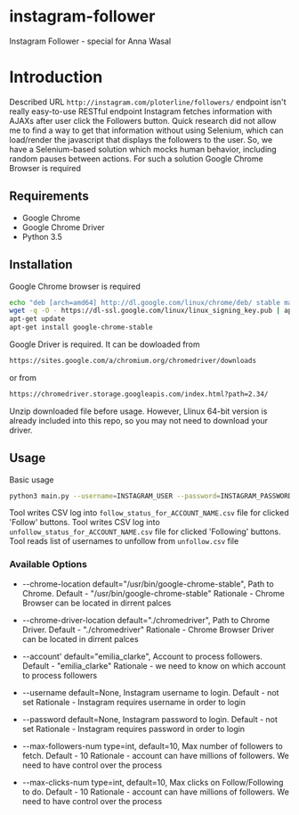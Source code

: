 # instagram-follower
Instagram Follower - special for Anna Wasal

# Introduction

Described URL `http://instagram.com/ploterline/followers/` endpoint isn't really easy-to-use RESTful endpoint 
Instagram fetches information with AJAXs after user click the Followers button.
Quick research did not allow me to find a way to get that information without using Selenium, which can load/render 
the javascript that displays the followers to the user. So, we have a Selenium-based solution which mocks human behavior, including random pauses between actions.
For such a solution Google Chrome Browser is required

## Requirements

  * Google Chrome
  * Google Chrome Driver
  * Python 3.5

## Installation

Google Chrome browser is required
```bash
echo "deb [arch=amd64] http://dl.google.com/linux/chrome/deb/ stable main" > /etc/apt/sources.list.d/chrome.list
wget -q -O - https://dl-ssl.google.com/linux/linux_signing_key.pub | apt-key add -
apt-get update
apt-get install google-chrome-stable
```

Google Driver is required. It can be dowloaded from
```bash
https://sites.google.com/a/chromium.org/chromedriver/downloads
```
or from
```bash
https://chromedriver.storage.googleapis.com/index.html?path=2.34/
```
Unzip downloaded file before usage. However, Llinux 64-bit version is already included into this repo, so you may not need to download your driver.


## Usage

Basic usage
```bash
python3 main.py --username=INSTAGRAM_USER --password=INSTAGRAM_PASSWORD --account=emilia_clarke
```

Tool writes CSV log into `follow_status_for_ACCOUNT_NAME.csv` file for clicked 'Follow' buttons.
Tool writes CSV log into `unfollow_status_for_ACCOUNT_NAME.csv` file for clicked 'Following' buttons.
Tool reads list of usernames to unfollow from `unfollow.csv` file

### Available Options
  * --chrome-location
        default="/usr/bin/google-chrome-stable",
        Path to Chrome. Default - "/usr/bin/google-chrome-stable"
        Rationale - Chrome Browser can be located in dirrent palces
        
  * --chrome-driver-location
        default="./chromedriver",
        Path to Chrome Driver. Default - "./chromedriver"
        Rationale - Chrome Browser Driver can be located in dirrent palces

  * --account'
        default="emilia_clarke",
        Account to process followers. Default - "emilia_clarke"
        Rationale - we need to know on which account to process followers
        
  * --username
        default=None,
        Instagram username to login. Default - not set
        Rationale - Instagram requires username in order to login
        
  * --password
        default=None,
        Instagram password to login. Default - not set
        Rationale - Instagram requires password in order to login
        
  * --max-followers-num
        type=int,
        default=10,
        Max number of followers to fetch. Default - 10
        Rationale - account can have millions of followers. We need to have control over the process
        
  * --max-clicks-num
        type=int,
        default=10,
        Max clicks on Follow/Following to do. Default - 10
        Rationale - account can have millions of followers. We need to have control over the process

